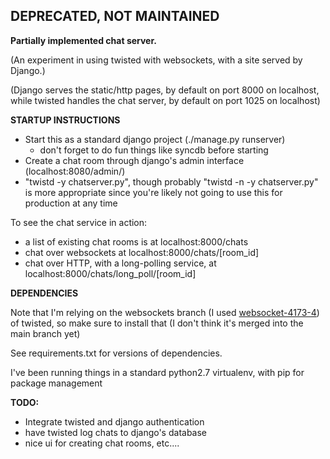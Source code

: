 DEPRECATED, NOT MAINTAINED
-


**Partially implemented chat server.**


(An experiment in using twisted with websockets, with a site served by Django.)

(Django serves the static/http pages, by default on port 8000 on localhost, while twisted handles the chat server, by default on port 1025 on localhost)


**STARTUP INSTRUCTIONS**


* Start this as a standard django project (./manage.py runserver) 
  * don't forget to do fun things like syncdb before starting
* Create a chat room through django's admin interface (localhost:8080/admin/)
* "twistd -y chatserver.py", though probably "twistd -n -y chatserver.py" is more appropriate since you're likely not going to use this for production at any time

To see the chat service in action: 
* a list of existing chat rooms is at localhost:8000/chats
* chat over websockets at localhost:8000/chats/[room_id]
* chat over HTTP, with a long-polling service, at localhost:8000/chats/long_poll/[room_id]

**DEPENDENCIES**

Note that I'm relying on the websockets branch (I used [websocket-4173-4](https://github.com/twisted/twisted/tree/websocket-4173-4)) of twisted, so make sure to install that (I don't think it's merged into the main branch yet)   

See requirements.txt for versions of dependencies. 

I've been running things in a standard python2.7 virtualenv, with pip for package management

**TODO:**
 * Integrate twisted and django authentication
 * have twisted log chats to django's database
 * nice ui for creating chat rooms, etc....
